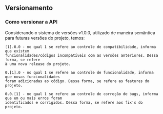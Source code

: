 ## Versionamento

### Como versionar a API

Considerando o sistema de versões v1.0.0, utilizado de maneira
semântica para futuras versões do projeto, temos:

```
[1].0.0 - no qual 1 se refere ao controle de compatibilidade, informa que existem
funcionalidades/códigos incompatíveis com as versões anteriores. Dessa forma, se refere
à uma nova release do projeto.

0.[1].0 - no qual 1 se refere ao controle de funcionalidade, informa que novas funcionalidades
foram adicionadas ao código. Dessa forma, se refere as features do projeto.

0.0.[1] - no qual 1 se refere ao controle de correção de bugs, informa que um ou mais erros foram
identificados e corrigidos. Dessa forma, se refere aos fix's do projeto.
```